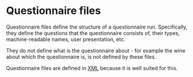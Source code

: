 # Questionnaire files
Questionnaire files define the structure of a questionnaire run.
Specifically, they define the questions that the questionnaire consists of,
their types, machine-readable names, user presentation, etc.

They do not define what is the questionnaire about - for example the wine about which the questionnaire is,
is not defined by these files.

Questionnaire files are defined in [XML](https://en.wikipedia.org/wiki/XML) because it is well suited for this.
